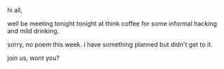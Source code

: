 hi all,

well be meeting tonight tonight at think coffee for some informal hacking and mild drinking.

sorry, no poem this week.  i have something planned but didn't get to it.  

join us, wont you?